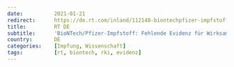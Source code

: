 ```yaml
---
date:          2021-01-21
redirect:      https://de.rt.com/inland/112148-biontechpfizer-impfstoff-fehlende-evidenz-fur/
title:         RT DE
subtitle:      'BioNTech/Pfizer-Impfstoff: Fehlende Evidenz für Wirksamkeit bei älteren Menschen'
country:       DE
categories:    [Impfung, Wissenschaft]
tags:          [rt, biontech, rki, evidenz]
---
```


